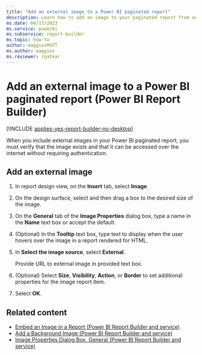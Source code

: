 ```yaml
---
title: "Add an external image to a Power BI paginated report"
description: Learn how to add an image to your paginated report from an external source in Power BI Report Builder. 
ms.date: 04/17/2023
ms.service: powerbi
ms.subservice: report-builder
ms.topic: how-to
author: maggiesMSFT
ms.author: maggies
ms.reviewer: rpatkar
---
```

# Add an external image to a Power BI paginated report (Power BI Report Builder)

[!INCLUDE [applies-yes-report-builder-no-desktop](../../includes/applies-yes-report-builder-no-desktop.md)]

When you include external images in your Power BI paginated report, you must verify that the image exists and that it can be accessed over the internet without requiring authentication. 
 
## Add an external image  
  
1. In report design view, on the **Insert** tab, select **Image**.  
  
1. On the design surface, select and then drag a box to the desired size of the image.  
  
1. On the **General** tab of the **Image Properties** dialog box, type a name in the **Name** text box or accept the default.  
  
1. (Optional) In the **Tooltip** text box, type text to display when the user hovers over the image in a report rendered for HTML.  
  
1. In **Select the image source**, select **External**.  
  
    Provide URL to external image in provided text box.  
  
1. (Optional) Select **Size**, **Visibility**, **Action**, or **Border** to set additional properties for the image report item.  
  
1. Select **OK**.
  
## Related content

- [Embed an Image in a Report &#40;Power BI Report Builder and service&#41;](./embed-image-report-report-builder-service.md)   
- [Add a Background Image &#40;Power BI Report Builder and service&#41;](./add-background-image-report-builder-service.md)   
- [Image Properties Dialog Box, General &#40;Power BI Report Builder and service&#41;](./images-report-builder-service.md)  
  
